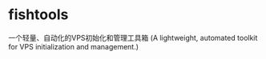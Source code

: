 # fishtools
一个轻量、自动化的VPS初始化和管理工具箱 (A lightweight, automated toolkit for VPS initialization and management.)

